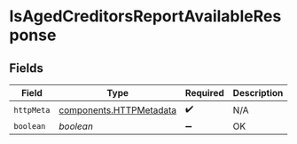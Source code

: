# IsAgedCreditorsReportAvailableResponse


## Fields

| Field                                                              | Type                                                               | Required                                                           | Description                                                        |
| ------------------------------------------------------------------ | ------------------------------------------------------------------ | ------------------------------------------------------------------ | ------------------------------------------------------------------ |
| `httpMeta`                                                         | [components.HTTPMetadata](../../models/components/httpmetadata.md) | :heavy_check_mark:                                                 | N/A                                                                |
| `boolean`                                                          | *boolean*                                                          | :heavy_minus_sign:                                                 | OK                                                                 |